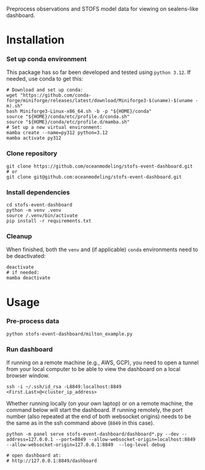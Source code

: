 Preprocess observations and STOFS model data for viewing on sealens-like dashboard.

# Installation
### Set up conda environment
This package has so far been developed and tested using `python 3.12`. If needed, use conda to get this:
```
# Download and set up conda:
wget "https://github.com/conda-forge/miniforge/releases/latest/download/Miniforge3-$(uname)-$(uname -m).sh"
bash Miniforge3-Linux-x86_64.sh -b -p "${HOME}/conda"
source "${HOME}/conda/etc/profile.d/conda.sh"
source "${HOME}/conda/etc/profile.d/mamba.sh"
# Set up a new virtual environment:
mamba create --name=py312 python=3.12
mamba activate py312
```
### Clone repository
```
git clone https://github.com/oceanmodeling/stofs-event-dashboard.git
# or
git clone git@github.com:oceanmodeling/stofs-event-dashboard.git 
```
### Install dependencies
```
cd stofs-event-dashboard
python -m venv .venv
source /.venv/bin/activate
pip install -r requirements.txt
```
### Cleanup
When finished, both the `venv` and (if applicable) `conda` environments need to be deactivated:
```
deactivate
# if needed:
mamba deactivate
```

# Usage
### Pre-process data
```
python stofs-event-dashboard/milton_example.py
```
### Run dashboard 
If running on a remote machine (e.g., AWS, GCP), you need to open a tunnel from your local computer to be able to view the dashboard on a local browser window. 
```
ssh -i ~/.ssh/id_rsa -L8849:localhost:8849 <First.Last>@<cluster_ip_address>
```
Whether running locally (on your own laptop) or on a remote machine, the command below will start the dashboard. If running remotely, the port number (also repeated at the end of both websocket origins) needs to be the same as in the ssh command above (`8849` in this case).
```
python -m panel serve stofs-event-dashboard/dashboard*.py --dev --address=127.0.0.1 --port=8849 --allow-websocket-origin=localhost:8849 --allow-websocket-origin=127.0.0.1:8849  --log-level debug

# open dashboard at:
# http://127.0.0.1:8849/dashboard
```
